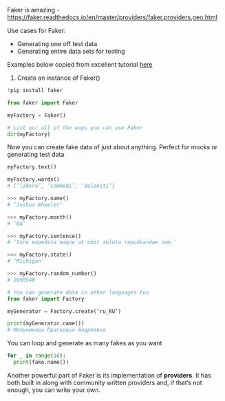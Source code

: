 Faker is amazing - https://faker.readthedocs.io/en/master/providers/faker.providers.geo.html

Use cases for Faker:
- Generating one off test data
- Generating entire data sets for testing

Examples below copied from excellent tutorial [here](https://semaphoreci.com/community/tutorials/generating-fake-data-for-python-unit-tests-with-faker)

1. Create an instance of Faker()
```python   
!pip install faker

from faker import Faker

myFactory = Faker()

# List our all of the ways you can use Faker
dir(myFactory)
```

Now you can create fake data of just about anything. Perfect for mocks or generating test data

```python   
myFactory.text()

myFactory.words()
# [‘libero’, ‘commodi’, ‘deleniti’]

>>> myFactory.name()
# ‘Joshua Wheeler’

>>> myFactory.month()
# ‘04’

>>> myFactory.sentence()
# ‘Iure expedita eaque at odit soluta repudiandae nam.’

>>> myFactory.state()
# ‘Michigan’

>>> myFactory.random_number()
# 2950548

# You can generate data in other languages too
from faker import Factory

myGenerator = Factory.create(‘ru_RU’)

print(myGenerator.name())
# Мельникова Прасковья Андреевна
```

You can loop and generate as many fakes as you want
```python   
for _ in range(10):
  print(fake.name())

```

Another powerful part of Faker is its implementation of **providers**. It has both built in along with community written providers and, if that’s not enough, you can write your own. 
